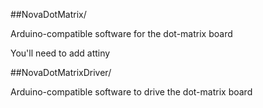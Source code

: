 ##NovaDotMatrix/

  Arduino-compatible software for the dot-matrix board 

  You'll need to add attiny 

##NovaDotMatrixDriver/

  Arduino-compatible software  to drive the dot-matrix board
